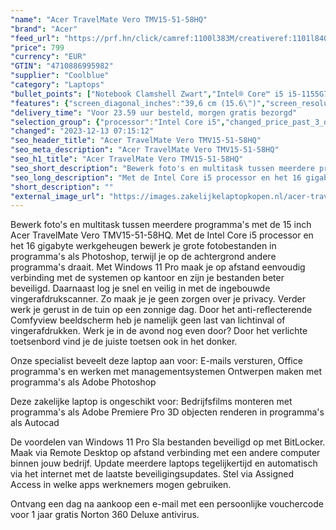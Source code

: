 ```yaml
---
"name": "Acer TravelMate Vero TMV15-51-58HQ"
"brand": "Acer"
"feed_url": "https://prf.hn/click/camref:1100l383M/creativeref:1101l84031/destination:https%3A%2F%2Fwww.coolblue.nl%2Fproduct%2F901458"
"price": 799
"currency": "EUR"
"GTIN": "4710886995982"
"supplier": "Coolblue"
"category": "Laptops"
"bullet_points": ["Notebook Clamshell Zwart","Intel® Core™ i5 i5-1155G7","39,6 cm (15.6\") Full HD 1920 x 1080 Pixels IPS LED backlight Mat 16:9","16 GB DDR4-SDRAM 2 x 8 GB","512 GB SSD","Intel Iris Xe Graphics","Wi-Fi 6 (802.11ax) Ethernet LAN 10,1000,100 Mbit/s Bluetooth 5.0","Lithium-Ion (Li-Ion) 48 Wh 7 uur 65 W","Windows 11 Pro 64-bit"]
"features": {"screen_diagonal_inches":"39,6 cm (15.6\")","screen_resolution":"1920 x 1080 Pixels","processor_family":"Intel® Core™ i5","memory_size":"16 GB","memory_type":"DDR4-SDRAM","total_storage_space":"512 GB","operating_system":"Windows 11 Pro","battery_capacity":"48 Wh","width":"363,4 mm","depth":"238,5 mm","height":"17,9 mm","weight":"1,8 kg"}
"delivery_time": "Voor 23.59 uur besteld, morgen gratis bezorgd"
"selection_group": {"processor":"Intel Core i5","changed_price_past_3_days":false,"product_family":"TravelMate"}
"changed": "2023-12-13 07:15:12"
"seo_header_title": "Acer TravelMate Vero TMV15-51-58HQ"
"seo_meta_description": "Acer TravelMate Vero TMV15-51-58HQ"
"seo_h1_title": "Acer TravelMate Vero TMV15-51-58HQ"
"seo_short_description": "Bewerk foto's en multitask tussen meerdere programma's met de 15 inch Acer TravelMate Vero TMV15-51-58HQ."
"seo_long_description": "Met de Intel Core i5 processor en het 16 gigabyte werkgeheugen bewerk je grote fotobestanden in programma's als Photoshop, terwijl je op de achtergrond andere programma's draait. Met Windows 11 Pro maak je op afstand eenvoudig verbinding met de systemen op kantoor en zijn je bestanden beter beveiligd. Daarnaast log je snel en veilig in met de ingebouwde vingerafdrukscanner. Zo maak je je geen zorgen over je privacy. Verder werk je gerust in de tuin op een zonnige dag. Door het anti-reflecterende Comfyview beeldscherm heb je namelijk geen last van lichtinval of vingerafdrukken. Werk je in de avond nog even door? Door het verlichte toetsenbord vind je de juiste toetsen ook in het donker. \r\n\r\nOnze specialist beveelt deze laptop aan voor:\r\nE-mails versturen, Office programma's en werken met managementsystemen\r\nOntwerpen maken met programma's als Adobe Photoshop\r\n\r\n\r\nDeze zakelijke laptop is ongeschikt voor:\r\nBedrijfsfilms monteren met programma's als Adobe Premiere Pro\r\n3D objecten renderen in programma's als Autocad\r\n\r\n\r\nDe voordelen van Windows 11 Pro\r\nSla bestanden beveiligd op met BitLocker. \r\nMaak via Remote Desktop op afstand verbinding met een andere computer binnen jouw bedrijf. \r\nUpdate meerdere laptops tegelijkertijd en automatisch via het internet met de laatste\r\nbeveiligingsupdates. \r\nStel via Assigned Access in welke apps werknemers mogen gebruiken. \r\n\r\nOntvang een dag na aankoop een e-mail met een persoonlijke vouchercode voor 1 jaar gratis Norton 360 Deluxe antivirus."
"short_description": ""
"external_image_url": "https://images.zakelijkelaptopkopen.nl/acer-travelmate-vero-tmv15-51-58hq.webp"
---
```


Bewerk foto's en multitask tussen meerdere programma's met de 15 inch Acer TravelMate Vero TMV15-51-58HQ. Met de Intel Core i5 processor en het 16 gigabyte werkgeheugen bewerk je grote fotobestanden in programma's als Photoshop, terwijl je op de achtergrond andere programma's draait. Met Windows 11 Pro maak je op afstand eenvoudig verbinding met de systemen op kantoor en zijn je bestanden beter beveiligd. Daarnaast log je snel en veilig in met de ingebouwde vingerafdrukscanner. Zo maak je je geen zorgen over je privacy. Verder werk je gerust in de tuin op een zonnige dag. Door het anti-reflecterende Comfyview beeldscherm heb je namelijk geen last van lichtinval of vingerafdrukken. Werk je in de avond nog even door? Door het verlichte toetsenbord vind je de juiste toetsen ook in het donker.

Onze specialist beveelt deze laptop aan voor:
E-mails versturen, Office programma's en werken met managementsystemen
Ontwerpen maken met programma's als Adobe Photoshop


Deze zakelijke laptop is ongeschikt voor:
Bedrijfsfilms monteren met programma's als Adobe Premiere Pro
3D objecten renderen in programma's als Autocad


De voordelen van Windows 11 Pro
Sla bestanden beveiligd op met BitLocker.
Maak via Remote Desktop op afstand verbinding met een andere computer binnen jouw bedrijf.
Update meerdere laptops tegelijkertijd en automatisch via het internet met de laatste
beveiligingsupdates.
Stel via Assigned Access in welke apps werknemers mogen gebruiken.

Ontvang een dag na aankoop een e-mail met een persoonlijke vouchercode voor 1 jaar gratis Norton 360 Deluxe antivirus.